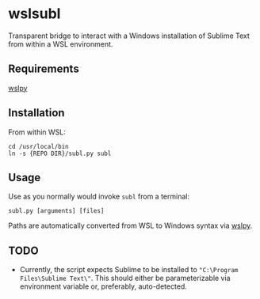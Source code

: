 # wslsubl

Transparent bridge to interact with a Windows installation of Sublime Text from within a WSL environment.

## Requirements

[wslpy](https://wslutiliti.es/wslpy/)

## Installation

From within WSL:

```
cd /usr/local/bin
ln -s {REPO DIR}/subl.py subl
```

## Usage

Use as you normally would invoke `subl` from a terminal:

`subl.py [arguments] [files]`

Paths are automatically converted from WSL to Windows syntax via [wslpy](https://wslutiliti.es/wslpy/).

## TODO

- Currently, the script expects Sublime to be installed to `"C:\Program Files\Sublime Text\"`. This should either be parameterizable via environment variable or, preferably, auto-detected.
